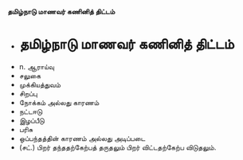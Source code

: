 **தமிழ்நாடு மாணவர் கணினித் திட்டம்**
- # தமிழ்நாடு மாணவர் கணினித் திட்டம்
- n. ஆராய்வு
- சலுகை
- முக்கியத்துவம்
- சிறப்பு
- நோக்கம் அல்லது காரணம்
- நட்டஈடு
- இழப்பீடு
- பரிசு
- ஒப்பந்தத்தின் காரணம் அல்லது அடிப்படை
- (சட்.) பிறர் தந்ததற்கேற்பத் தருதலும் பிறர் விட்டதற்கேற்ப விடுதலும்.

